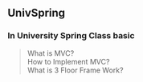 ## UnivSpring
### In University Spring Class basic
> What is MVC? <br>
> How to Implement MVC? <br>
> What is 3 Floor Frame Work? <br>
